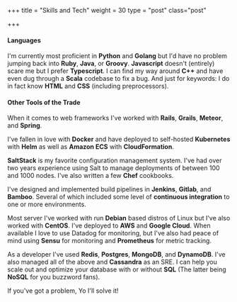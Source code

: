 +++
title = "Skills and Tech"
weight = 30
type = "post"
class="post"

+++

#### Languages

I'm currently most proficient in **Python** and **Golang** but I'd have no problem jumping back into **Ruby**, **Java**, or **Groovy**. **Javascript** doesn't (entirely) scare me but I prefer **Typescript**. I can find my way around **C++** and have even dug through a **Scala** codebase to fix a bug. And just for keywords: I do in fact know **HTML** and **CSS** (including preprocessors). 

#### Other Tools of the Trade

When it comes to web frameworks I've worked with **Rails**, **Grails**, **Meteor**, and **Spring**. 

I've fallen in love with **Docker** and have deployed to self-hosted **Kubernetes** with **Helm** as well as **Amazon ECS** with **CloudFormation**.

**SaltStack** is my favorite configuration management system. I've had over two years experience using Salt to manage deployments of between 100 and 1000 nodes. I've also written a few **Chef** cookbooks.
 
I've designed and implemented build pipelines in **Jenkins**, **Gitlab**, and **Bamboo**. Several of which included some level of **continuous integration** to one or more environments.

Most server I've worked with run **Debian** based distros of Linux but I've also worked with **CentOS**. I've deployed to **AWS** and **Google Cloud**. When available I love to use Datadog for monitoring, but I've also had peace of mind using **Sensu** for monitoring and **Prometheus** for metric tracking.

As a developer I've used **Redis**, **Postgres**, **MongoDB**, and **DynamoDB**. I've also managed all of the above and **Cassandra** as an SRE. I can help you scale out and optimize your database with or without **SQL** (The latter being **NoSQL** for you buzzword fans).

If you've got a problem, Yo I'll solve it!
